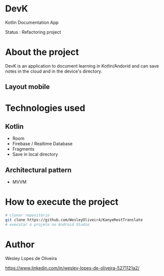 # DevK
Kotlin Documentation App

Status : Refactoring project

# About the project

DevK is an application to document learning in Kotlin/Andorid and can save notes in the cloud and in the device's directory.

## Layout mobile


# Technologies used
## Kotlin
- Room
- Firebase / Realtime Database
- Fragments
- Save in local directory

## Architectural pattern
- MVVM

# How to execute the project

```bash
# clonar repositório
git clone https://github.com/WesleyOliveir4/KanyeRestTranslate
# executar o projeto no Android Studio
```

# Author

Wesley Lopes de Oliveira

https://www.linkedin.com/in/wesley-lopes-de-oliveira-5271121a2/
